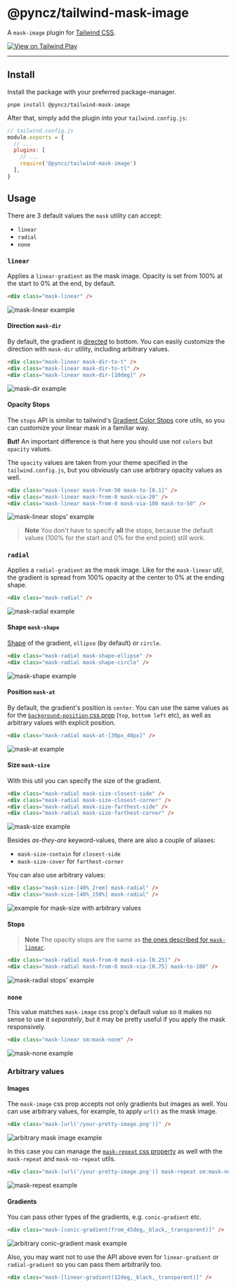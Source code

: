 # @pyncz/tailwind-mask-image

A `mask-image` plugin for [Tailwind CSS](https://tailwindcss.com).

[<img alt="View on Tailwind Play" src="https://img.shields.io/badge/View%20on%20Tailwind%20Play-%2357a7e1.svg?logo=tailwindcss&logoColor=white&style=flat-square" />](https://play.tailwindcss.com/5nqePqTxTt)

---

## Install

Install the package with your preferred package-manager.
```
pnpm install @pyncz/tailwind-mask-image
```

After that, simply add the plugin into your `tailwind.config.js`:

```js
// tailwind.config.js
module.exports = {
  // ...
  plugins: [
    // ...
    require('@pyncz/tailwind-mask-image')
  ],
}
```


## Usage

There are 3 default values the `mask` utility can accept:
- `linear`
- `radial`
- `none`


### `linear`

Applies a `linear-gradient` as the mask image. Opacity is set from 100% at the start to 0% at the end, by default.

```html
<div class="mask-linear" />
```
![mask-linear example](examples/mask-linear.png)

#### Direction `mask-dir`

By default, the gradient is [directed](https://developer.mozilla.org/en-US/docs/Web/CSS/gradient/linear-gradient#values) to bottom. You can easily customize the direction with `mask-dir` utility, including arbitrary values.

```html
<div class="mask-linear mask-dir-to-t" />
<div class="mask-linear mask-dir-to-tl" />
<div class="mask-linear mask-dir-[10deg]" />
```
![mask-dir example](examples/mask-dir.png)

#### Opacity Stops

The `stops` API is similar to tailwind's [Gradient Color Stops](https://tailwindcss.com/docs/gradient-color-stops) core utils, so you can customize your linear mask in a familiar way.

**But!** An important difference is that here you should use not `colors` but `opacity` values.

The `opacity` values are taken from your theme specified in the `tailwind.config.js`, but you obviously can use arbitrary opacity values as well.

```html
<div class="mask-linear mask-from-50 mask-to-[0.1]" />
<div class="mask-linear mask-from-0 mask-via-20" />
<div class="mask-linear mask-from-0 mask-via-100 mask-to-50" />
```
![mask-linear stops' example](examples/mask-linear-stops.png)

> **Note**
> You don't have to specify **all** the stops, because the default values (100% for the start and 0% for the end point) still work.


### `radial`

Applies a `radial-gradient` as the mask image. Like for the `mask-linear` util, the gradient is spread from 100% opacity at the center to 0% at the ending shape.

```html
<div class="mask-radial" />
```
![mask-radial example](examples/mask-radial.png)

#### Shape `mask-shape`

[Shape](https://developer.mozilla.org/en-US/docs/Web/CSS/gradient/radial-gradient#values) of the gradient, `ellipse` (by default) or `circle`.

```html
<div class="mask-radial mask-shape-ellipse" />
<div class="mask-radial mask-shape-circle" />
```
![mask-shape example](examples/mask-shape.png)

#### Position `mask-at`

By default, the gradient's position is `center`. You can use the same values as for the [`background-position` css prop](https://developer.mozilla.org/en-US/docs/Web/CSS/background-position#syntax) (`top`, `bottom left` etc), as well as arbitrary values with explicit position.

```html
<div class="mask-radial mask-at-[30px_40px]" />
```
![mask-at example](examples/mask-position.png)

#### Size `mask-size`

With this util you can specify the size of the gradient.

```html
<div class="mask-radial mask-size-closest-side" />
<div class="mask-radial mask-size-closest-corner" />
<div class="mask-radial mask-size-farthest-side" />
<div class="mask-radial mask-size-farthest-corner" />
```
![mask-size example](examples/mask-size.png)

Besides *as-they-are* keyword-values, there are also a couple of aliases:
- `mask-size-contain` for `closest-side`
- `mask-size-cover` for `farthest-corner`

You can also use arbitrary values:

```html
<div class="mask-size-[40%_2rem] mask-radial" />
<div class="mask-size-[40%_150%] mask-radial" />
```
![example for mask-size with arbitrary values](examples/mask-size-arbitrary.png)

#### Stops

> **Note**
> The opacity stops are the same as [the ones described for `mask-linear`](#opacity-stops).

```html
<div class="mask-radial mask-from-0 mask-via-[0.25]" />
<div class="mask-radial mask-from-0 mask-via-[0.75] mask-to-100" />
```
![mask-radial stops' example](examples/mask-radial-stops.png)


### `none`

This value matches `mask-image` css prop's default value so it makes no sense to use it *separately*, but it may be pretty useful if you apply the mask responsively.

```html
<div class="mask-linear sm:mask-none" />
```
![mask-none example](examples/mask-none.png)


### Arbitrary values

#### Images

The `mask-image` css prop accepts not only gradients but images as well. You can use arbitrary values, for example, to apply `url()` as the mask image.

```html
<div class="mask-[url('/your-pretty-image.png')]" />
```
![arbitrary mask image example](examples/arbitrary-image.png)

In this case you can manage the [`mask-repeat` css property](https://developer.mozilla.org/en-US/docs/Web/CSS/mask-repeat) as well with the `mask-repeat` and `mask-no-repeat` utils.

```html
<div class="mask-[url('/your-pretty-image.png')] mask-repeat sm:mask-no-repeat" />
```
![mask-repeat example](examples/mask-repeat.png)

#### Gradients

You can pass other types of the gradients, e.g. `conic-gradient` etc.

```html
<div class="mask-[conic-gradient(from_45deg,_black,_transparent)]" />
```
![arbitrary conic-gradient mask example](examples/arbitrary-conic-gradient.png)

Also, you may want not to use the API above even for `linear-gradient` or `radial-gradient` so you can pass them arbitrarily too.

```html
<div class="mask-[linear-gradient(12deg,_black,_transparent)]" />
```

